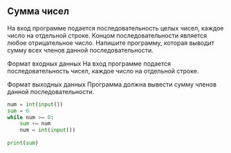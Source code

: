 ## Сумма чисел
На вход программе подается последовательность целых чисел, каждое число на отдельной строке. Концом последовательности является любое отрицательное число. Напишите программу, которая выводит сумму всех членов данной последовательности.

Формат входных данных
На вход программе подается последовательность чисел, каждое число на отдельной строке.

Формат выходных данных
Программа должна вывести сумму членов данной последовательности.

```python
num = int(input())
sum = 0
while num >= 0:
    sum += num
    num = int(input())
    
print(sum)
```